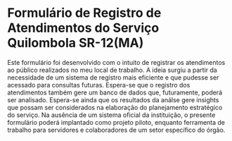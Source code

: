 # Formulário de Registro de Atendimentos do Serviço Quilombola SR-12(MA)
Este formulário foi desenvolvido com o intuito de registrar os atendimentos ao público realizados no meu local de trabalho. A ideia surgiu a partir da necessidade de um sistema de registro mais eficiente e que pudesse ser acessado para consultas futuras. Espera-se que o registro dos atendimentos também gere um banco de dados que, futuramente, poderá ser analisado. Espera-se ainda que os resultados da análse gere insights que possam ser considerados na elaboração do planejamento estratégico do serviço. Na ausência de um sistema oficial da instituição, o presente formulário poderá implantado como projeto  piloto, enquanto ferramenta de trabalho para servidores e colaboradores de um setor específico do órgão.
